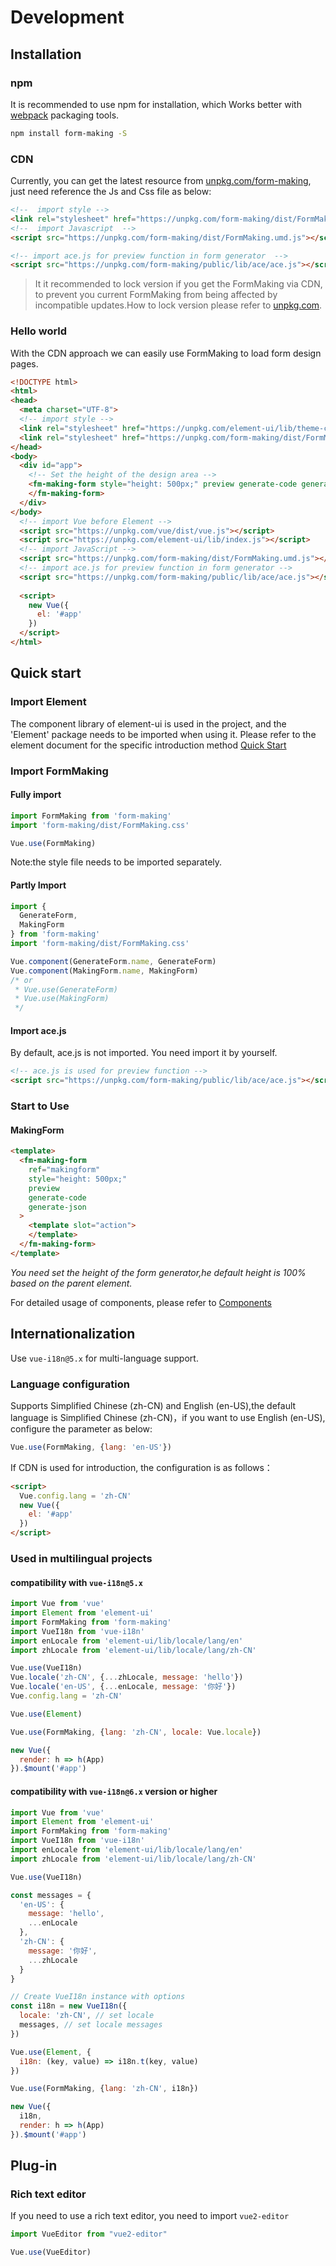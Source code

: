 # Development

## Installation

### npm

It is recommended to use npm for installation, which Works better with  [webpack](https://webpack.js.org/)  packaging tools.

```bash
npm install form-making -S
```

### CDN

Currently, you can get the latest resource from [unpkg.com/form-making](https://unpkg.com/form-making/), just need reference the Js and Css file as below:

```html
<!--  import style -->
<link rel="stylesheet" href="https://unpkg.com/form-making/dist/FormMaking.css">
<!--  import Javascript  -->
<script src="https://unpkg.com/form-making/dist/FormMaking.umd.js"></script>

<!-- import ace.js for preview function in form generator  -->
<script src="https://unpkg.com/form-making/public/lib/ace/ace.js"></script>
``` 

> It it recommended to lock version if you get the FormMaking via CDN, to prevent you current FormMaking  from being affected by incompatible updates.How to lock version please refer to [unpkg.com](https://unpkg.com/).

### Hello world

With the CDN approach we can easily use FormMaking to load form design pages.

```html
<!DOCTYPE html>
<html>
<head>
  <meta charset="UTF-8">
  <!-- import style -->
  <link rel="stylesheet" href="https://unpkg.com/element-ui/lib/theme-chalk/index.css">
  <link rel="stylesheet" href="https://unpkg.com/form-making/dist/FormMaking.css">
</head>
<body>
  <div id="app">
    <!-- Set the height of the design area -->
    <fm-making-form style="height: 500px;" preview generate-code generate-json>
    </fm-making-form>
  </div>
</body>
  <!-- import Vue before Element -->
  <script src="https://unpkg.com/vue/dist/vue.js"></script>
  <script src="https://unpkg.com/element-ui/lib/index.js"></script>
  <!-- import JavaScript -->
  <script src="https://unpkg.com/form-making/dist/FormMaking.umd.js"></script>
  <!-- import ace.js for preview function in form generator -->
  <script src="https://unpkg.com/form-making/public/lib/ace/ace.js"></script>
  
  <script>
    new Vue({
      el: '#app'
    })
  </script>
</html>
```

## Quick start

### Import Element

The component library of element-ui is used in the project, and the 'Element' package needs to be imported when using it. Please refer to the element document for the specific introduction method [Quick Start](https://element.eleme.io/#/zh-CN/component/quickstart)

### Import FormMaking

#### Fully import

```javascript
import FormMaking from 'form-making'
import 'form-making/dist/FormMaking.css'

Vue.use(FormMaking)
```

Note:the style file needs to be imported separately.

#### Partly Import

```javascript
import {
  GenerateForm,
  MakingForm
} from 'form-making'
import 'form-making/dist/FormMaking.css'

Vue.component(GenerateForm.name, GenerateForm)
Vue.component(MakingForm.name, MakingForm)
/* or
 * Vue.use(GenerateForm)
 * Vue.use(MakingForm)
 */
```

#### Import ace.js

By default, ace.js is not imported. You need import it by yourself.

```html
<!-- ace.js is used for preview function -->
<script src="https://unpkg.com/form-making/public/lib/ace/ace.js"></script>
```

### Start to Use

#### MakingForm

``` html
<template>
  <fm-making-form 
    ref="makingform" 
    style="height: 500px;" 
    preview 
    generate-code 
    generate-json
  >
    <template slot="action">
    </template>
  </fm-making-form>
</template>
```

*You need set the height of the form generator,he default height is 100% based on the parent element.*

For detailed usage of components, please refer to [Components](/docs/component.zh-CN.md)

## Internationalization

Use `vue-i18n@5.x` for multi-language support.

### Language configuration

Supports Simplified Chinese (zh-CN) and English (en-US),the default language is Simplified Chinese (zh-CN)，if you want to use English (en-US), configure the parameter as below:

```js
Vue.use(FormMaking, {lang: 'en-US'})
```

If CDN is used for introduction, the configuration is as follows：

```html
<script>
  Vue.config.lang = 'zh-CN'
  new Vue({
    el: '#app'
  })
</script>
```

### Used in multilingual projects

#### compatibility with `vue-i18n@5.x`

```js
import Vue from 'vue'
import Element from 'element-ui'
import FormMaking from 'form-making'
import VueI18n from 'vue-i18n'
import enLocale from 'element-ui/lib/locale/lang/en'
import zhLocale from 'element-ui/lib/locale/lang/zh-CN'

Vue.use(VueI18n)
Vue.locale('zh-CN', {...zhLocale, message: 'hello'})
Vue.locale('en-US', {...enLocale, message: '你好'})
Vue.config.lang = 'zh-CN'

Vue.use(Element)

Vue.use(FormMaking, {lang: 'zh-CN', locale: Vue.locale})

new Vue({
  render: h => h(App)
}).$mount('#app')
```

#### compatibility with `vue-i18n@6.x` version or higher

```js
import Vue from 'vue'
import Element from 'element-ui'
import FormMaking from 'form-making'
import VueI18n from 'vue-i18n'
import enLocale from 'element-ui/lib/locale/lang/en'
import zhLocale from 'element-ui/lib/locale/lang/zh-CN'

Vue.use(VueI18n)

const messages = {
  'en-US': {
    message: 'hello',
    ...enLocale
  },
  'zh-CN': {
    message: '你好',
    ...zhLocale
  }
}

// Create VueI18n instance with options
const i18n = new VueI18n({
  locale: 'zh-CN', // set locale
  messages, // set locale messages
})

Vue.use(Element, {
  i18n: (key, value) => i18n.t(key, value)
})

Vue.use(FormMaking, {lang: 'zh-CN', i18n})

new Vue({
  i18n,
  render: h => h(App)
}).$mount('#app')
```

## Plug-in

### Rich text editor

If you need to use a rich text editor, you need to import `vue2-editor`

```js
import VueEditor from "vue2-editor"

Vue.use(VueEditor)
```
